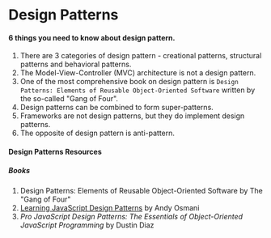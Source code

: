 # Design Patterns

#### 6 things you need to know about design pattern.

1. There are 3 categories of design pattern - creational patterns, structural patterns and behavioral patterns.
2. The Model-View-Controller (MVC) architecture is not a design pattern.
3. One of the most comprehensive book on design pattern is `Design Patterns: Elements of Reusable Object-Oriented Software` written by the so-called "Gang of Four".
4. Design patterns can be combined to form super-patterns.
5. Frameworks are not design patterns, but they do implement design patterns.
6. The opposite of design pattern is anti-pattern.



#### Design Patterns Resources

##### Books

1. Design Patterns: Elements of Reusable Object-Oriented Software by The "Gang of Four"
2. [Learning JavaScript Design Patterns](https://addyosmani.com/resources/essentialjsdesignpatterns/book/) by Andy Osmani
3. *Pro JavaScript Design Patterns: The Essentials of Object-Oriented JavaScript Programming* by Dustin Diaz
